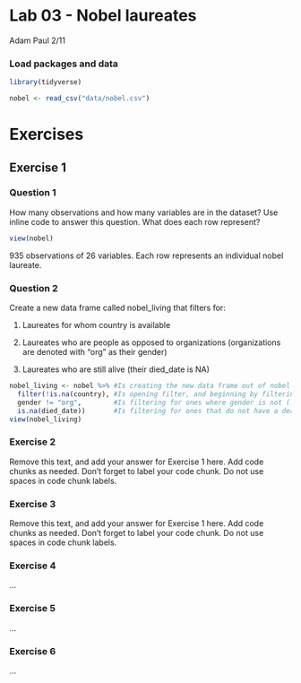 Lab 03 - Nobel laureates
================
Adam Paul
2/11

### Load packages and data

``` r
library(tidyverse) 
```

``` r
nobel <- read_csv("data/nobel.csv")
```

# Exercises

## Exercise 1

### Question 1

How many observations and how many variables are in the dataset? Use
inline code to answer this question. What does each row represent?

``` r
view(nobel)
```

935 observations of 26 variables. Each row represents an individual
nobel laureate.

### Question 2

Create a new data frame called nobel\_living that filters for:

1.  Laureates for whom country is available

2.  Laureates who are people as opposed to organizations (organizations
    are denoted with “org” as their gender)

3.  Laureates who are still alive (their died\_date is NA)

``` r
nobel_living <- nobel %>% #Is creating the new data frame out of nobel
  filter(!is.na(country), #Is opening filter, and beginning by filtering for ones where country is not NA
  gender != "org",        #Is filtering for ones where gender is not (! meaning not) equal to org
  is.na(died_date))       #Is filtering for ones that do not have a death date
view(nobel_living)
```

### Exercise 2

Remove this text, and add your answer for Exercise 1 here. Add code
chunks as needed. Don’t forget to label your code chunk. Do not use
spaces in code chunk labels.

### Exercise 3

Remove this text, and add your answer for Exercise 1 here. Add code
chunks as needed. Don’t forget to label your code chunk. Do not use
spaces in code chunk labels.

### Exercise 4

…

### Exercise 5

…

### Exercise 6

…
